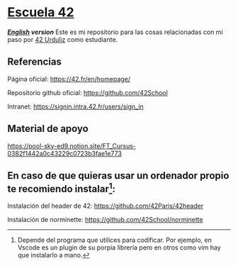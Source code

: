 # [Escuela 42](https://42.fr/en/homepage/)
***[English](README.md) version***
Este es mi repositorio para las cosas relacionadas con mi paso por [42 Urduliz](https://www.42urduliz.com/) como estudiante.

## Referencias
Página oficial: https://42.fr/en/homepage/

Repositorio github oficial: https://github.com/42School

Intranet: https://signin.intra.42.fr/users/sign_in

## Material de apoyo
https://pool-sky-ed9.notion.site/FT_Cursus-0382f1442a0c43229c0723b3fae1e773

## En caso de que quieras usar un ordenador propio te recomiendo instalar[^1]:
Instalación del header de 42: https://github.com/42Paris/42header

Instalación de norminette: https://github.com/42School/norminette

[^1]: Depende del programa que utilices para codificar. Por ejemplo, en Vscode es un plugin de su porpia librería pero en otros como vim hay que instalarlo a mano.
